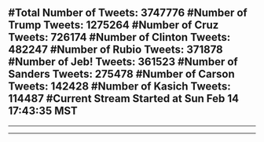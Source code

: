#Total Number of Tweets: 3747776 
#Number of Trump Tweets: 1275264
#Number of Cruz Tweets: 726174
#Number of Clinton Tweets: 482247
#Number of Rubio Tweets: 371878
#Number of Jeb! Tweets: 361523
#Number of Sanders Tweets: 275478
#Number of Carson Tweets: 142428
#Number of Kasich Tweets: 114487
#Current Stream Started at Sun Feb 14 17:43:35 MST
---
---
---
